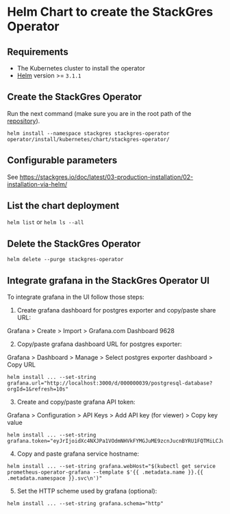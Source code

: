 # Helm Chart to create the StackGres Operator

## Requirements

* The Kubernetes cluster to install the operator
* [Helm](https://helm.sh/docs/using_helm/#installing-helm) version >= `3.1.1`

## Create the StackGres Operator

Run the next command (make sure you are in the root path of the [repository](https://gitlab.com/ongresinc/stackgres)).

`helm install --namespace stackgres stackgres-operator operator/install/kubernetes/chart/stackgres-operator/`

## Configurable parameters

See https://stackgres.io/doc/latest/03-production-installation/02-installation-via-helm/

## List the chart deployment

`helm list` or `helm ls --all`

## Delete the StackGres Operator

`helm delete --purge stackgres-operator`

## Integrate grafana in the StackGres Operator UI

To integrate grafana in the UI follow those steps:

1. Create grafana dashboard for postgres exporter and copy/paste share URL:

Grafana > Create > Import > Grafana.com Dashboard 9628

2. Copy/paste grafana dashboard URL for postgres exporter:

Grafana > Dashboard > Manage > Select postgres exporter dashboard > Copy URL

```
helm install ... --set-string grafana.url="http://localhost:3000/d/000000039/postgresql-database?orgId=1&refresh=10s"
```

3. Create and copy/paste grafana API token:

Grafana > Configuration > API Keys > Add API key (for viewer) > Copy key value

```
helm install ... --set-string grafana.token="eyJrIjoidXc4NXJPa1VOdmNHVkFYMGJuME9zcnJucnBYRU1FQTMiLCJuIjoic3RhY2tncmVzIiwiaWQiOjF9"
```

4. Copy and paste grafana service hostname:

```
helm install ... --set-string grafana.webHost="$(kubectl get service prometheus-operator-grafana --template $'{{ .metadata.name }}.{{ .metadata.namespace }}.svc\n')"
```

5. Set the HTTP scheme used by grafana (optional):


```
helm install ... --set-string grafana.schema="http"
```
